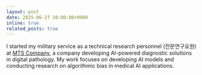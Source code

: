 ```yaml
---
layout: post
date: 2025-06-27 10:00:00+0900
inline: true
related_posts: true
---
```


I started my military service as a technical research personnel (전문연구요원) at [MTS Company](https://www.aialpa.com/), a company developing AI-powered diagnostic solutions in digital pathology. My work focuses on developing AI models and conducting research on algorithmic bias in medical AI applications.
